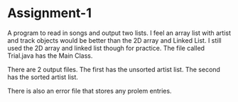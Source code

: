 # Assignment-1
A program to read in songs and output two lists.
I feel an array list with artist and track objects would be better than the 2D array and Linked List.
I still used the 2D array and linked list though for practice.
The file called Trial.java has the Main Class.

There are 2 output files.
The first has the unsorted artist list.
The second has the sorted artist list.

There is also an error file that stores any prolem entries.
